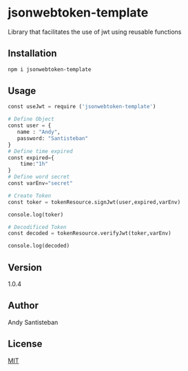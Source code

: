# jsonwebtoken-template

Library that facilitates the use of jwt using reusable functions

## Installation

```bash
npm i jsonwebtoken-template
```

## Usage

```python
const useJwt = require ('jsonwebtoken-template')

# Define Object
const user = {
   name : "Andy",
   password: "Santisteban"
}
# Define time expired
const expired={
    time:"1h"
}
# Define word secret
const varEnv="secret"

# Create Token
const toker = tokenResource.signJwt(user,expired,varEnv)

console.log(toker)

# Decodificed Token
const decoded = tokenResource.verifyJwt(toker,varEnv)

console.log(decoded)

```

## Version

1.0.4

## Author

Andy Santisteban

## License

[MIT](https://choosealicense.com/licenses/mit/)
